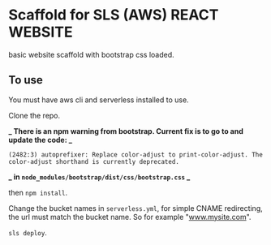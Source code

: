 # Scaffold for SLS (AWS) REACT WEBSITE

basic website scaffold with bootstrap css loaded.

## To use

You must have aws cli and serverless installed to use.

Clone the repo.

**_ There is an npm warning from bootstrap. Current fix is to go to and update the code: _**

```
(2482:3) autoprefixer: Replace color-adjust to print-color-adjust. The color-adjust shorthand is currently deprecated.
```

**_ in `node_modules/bootstrap/dist/css/bootstrap.css` _**

then `npm install`.

Change the bucket names in `serverless.yml`, for simple CNAME redirecting, the url must match the bucket name. So for example "www.mysite.com".

`sls deploy`.
